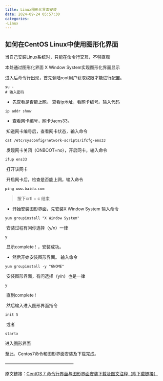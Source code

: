 ```yaml
---
title: Linux图形化界面安装
date: 2024-09-24 05:57:30
categories:
-Linux
---
```

## 如何在CentOS Linux中使用图形化界面

当自己安装Linux系统时，只能在命令行交互，不够直观

本处通过图形化界面 X Window System实现图形化界面显示

进入后命令行出现，首先登陆root用户获取权限才能进行配置。

```shell
su -
# 输入密码
```

* 先查看是否能上网。
  查看ip地址，看网卡编号。输入代码

```shell
ip addr show
```

* 查看网卡编号，网卡为ens33。

​	知道网卡编号后，查看网卡状态，输入命令

```shell
cat /etc/sysconfig/network-scripts/ifcfg-ens33
```

​	发现网卡关闭（ONBOOT=no），开启网卡，输入命令

```shell
ifup ens33
```

​	打开该网卡

​	开启网卡后，检查是否能上网，输入命令

```shell
ping www.baidu.com
```

> 按下crtl + c 结束

* 开始安装图形界面，先安装X Window System
  输入命令

```shell
yum groupinstall "X Window System"
```

​	安装过程有问你选择（y/n）一律

```shell
y
```

​	显示complete！，安装成功。

* 然后开始安装图形界面。
  输入命令

```shell
yum groupinstall -y "GNOME"
```

​	安装图形界面，有问选择（y/n）也是一律

```shell
y
```

​	直到complete！


​	然后输入进入图形界面指令

```shell
init 5
```

​	或者

```shell
startx
```

进入图形界面

至此，Centos7命令和图形界面安装及下载完成。

————————————————

原文链接：[CentOS 7 命令行界面与图形界面安装下载及图文注释（附下载链接）](https://blog.csdn.net/weixin_47903763/article/details/109011614)

